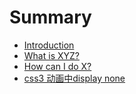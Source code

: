 # Summary

* [Introduction](README.md)
* [What is XYZ?](first-question.md)
* [How can I do X?](second-question.md)
* [css3 动画中display none](css3-display-none.md)

